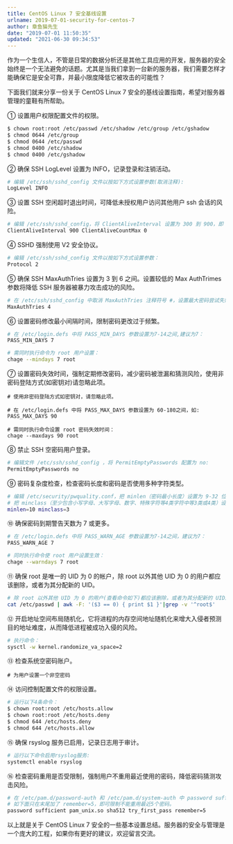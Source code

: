 ```yaml
---
title: CentOS Linux 7 安全基线设置
urlname: 2019-07-01-security-for-centos-7
author: 章鱼猫先生
date: "2019-07-01 11:50:35"
updated: "2021-06-30 09:34:53"
---
```


作为一个生信人，不管是日常的数据分析还是其他工具应用的开发，服务器的安全始终是一个无法避免的话题。尤其是当我们拿到一台新的服务器，我们需要怎样才能确保它是安全可靠，并最小限度降低它被攻击的可能性？

下面我们就来分享一份关于 CentOS Linux 7 安全的基线设置指南，希望对服务器管理的童鞋有所帮助。

① 设置用户权限配置文件的权限。

```bash
$ chown root:root /etc/passwd /etc/shadow /etc/group /etc/gshadow
$ chmod 0644 /etc/group
$ chmod 0644 /etc/passwd
$ chmod 0400 /etc/shadow
$ chmod 0400 /etc/gshadow
```

② 确保 SSH LogLevel 设置为 INFO，记录登录和注销活动。

```bash
# 编辑 /etc/ssh/sshd_config 文件以按如下方式设置参数(取消注释):
LogLevel INFO
```

③ 设置 SSH 空闲超时退出时间，可降低未授权用户访问其他用户 ssh 会话的风险。

```bash
# 编辑 /etc/ssh/sshd_config，将 ClientAliveInterval 设置为 300 到 900，即 5-15 分钟，将 ClientAliveCountMax 设置为 0。
ClientAliveInterval 900 ClientAliveCountMax 0
```

④ SSHD 强制使用 V2 安全协议。

```bash
# 编辑 /etc/ssh/sshd_config 文件以按如下方式设置参数：
Protocol 2
```

⑤ 确保 SSH MaxAuthTries 设置为 3 到 6 之间。设置较低的 Max AuthTrimes 参数将降低 SSH 服务器被暴力攻击成功的风险。

```bash
# 在 /etc/ssh/sshd_config 中取消 MaxAuthTries 注释符号 #，设置最大密码尝试失败次数 3-6，建议为 4：
MaxAuthTries 4
```

⑥ 设置密码修改最小间隔时间，限制密码更改过于频繁。

```bash
# 在 /etc/login.defs 中将 PASS_MIN_DAYS 参数设置为7-14之间,建议为7：
PASS_MIN_DAYS 7

# 需同时执行命令为 root 用户设置：
chage --mindays 7 root
```

⑦ 设置密码失效时间，强制定期修改密码，减少密码被泄漏和猜测风险，使用非密码登陆方式(如密钥对)请忽略此项。

    # 使用非密码登陆方式如密钥对，请忽略此项。

    # 在 /etc/login.defs 中将 PASS_MAX_DAYS 参数设置为 60-180之间，如:
    PASS_MAX_DAYS 90

    # 需同时执行命令设置 root 密码失效时间：
    chage --maxdays 90 root

⑧ 禁止 SSH 空密码用户登录。

```bash
# 编辑文件 /etc/ssh/sshd_config ，将 PermitEmptyPasswords 配置为 no:
PermitEmptyPasswords no
```

⑨ 密码复杂度检查，检查密码长度和密码是否使用多种字符类型。

```bash
# 编辑 /etc/security/pwquality.conf，把 minlen（密码最小长度）设置为 9-32 位。
# 把 minclass（至少包含小写字母、大写字母、数字、特殊字符等4类字符中等3类或4类）设置为 3 或 4。
minlen=10 minclass=3
```

⑩ 确保密码到期警告天数为 7 或更多。

```bash
# 在 /etc/login.defs 中将 PASS_WARN_AGE 参数设置为7-14之间，建议为7：
PASS_WARN_AGE 7

# 同时执行命令使 root 用户设置生效：
chage --warndays 7 root
```

⑪ 确保 root 是唯一的 UID 为 0 的帐户，除 root 以外其他 UID 为 0 的用户都应该删除，或者为其分配新的 UID。

```bash
# 除 root 以外其他 UID 为 0 的用户(查看命令如下)都应该删除，或者为其分配新的 UID。
cat /etc/passwd | awk -F: '($3 == 0) { print $1 }'|grep -v '^root$'
```

⑫ 开启地址空间布局随机化，它将进程的内存空间地址随机化来增大入侵者预测目的地址难度，从而降低进程被成功入侵的风险。

```bash
# 执行命令：
sysctl -w kernel.randomize_va_space=2
```

⑬ 检查系统空密码账户。

```
# 为用户设置一个非空密码

```

⑭ 访问控制配置文件的权限设置。

```bash
# 运行以下4条命令：
$ chown root:root /etc/hosts.allow
$ chown root:root /etc/hosts.deny
$ chmod 644 /etc/hosts.deny
$ chmod 644 /etc/hosts.allow
```

⑮ 确保 rsyslog 服务已启用，记录日志用于审计。

```bash
# 运行以下命令启用rsyslog服务:
systemctl enable rsyslog
```

⑯ 检查密码重用是否受限制，强制用户不重用最近使用的密码，降低密码猜测攻击风险。

```bash
# 在 /etc/pam.d/password-auth 和 /etc/pam.d/system-auth 中 password sufficient pam_unix.so 这行的末尾配置 remember 参数为5-24之间，原来的内容不用更改。
# 如下面只在末尾加了 remember=5，即可限制不能重用最近5个密码。
password sufficient pam_unix.so sha512 try_first_pass remember=5
```

以上就是关于 CentOS Linux 7 安全的一些基本设置总结。服务器的安全与管理是一个庞大的工程，如果你有更好的建议，欢迎留言交流。

